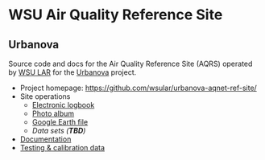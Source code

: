 WSU Air Quality Reference Site
==============================

Urbanova
--------

Source code and docs for the Air Quality Reference Site (AQRS) operated by 
[WSU LAR](http://lar.wsu.edu) for the [Urbanova](http://urbanova.org) project.

* Project homepage: https://github.com/wsular/urbanova-aqnet-ref-site/
* Site operations
    * [Electronic logbook](https://docs.google.com/spreadsheets/d/14HycvtTaui8ww63L8QmsVv5-y9EYkYANgTiFb9P61yE/edit?usp=sharing)
    * [Photo album](https://drive.google.com/open?id=1z19UCJNNtwDLH6p5xHMF20r67x9sxuy9)
    * [Google Earth file](urbanova-aqrs.kml)
    * *Data sets (**TBD**)*
* [Documentation](docs/)
* [Testing & calibration data](testing/)

